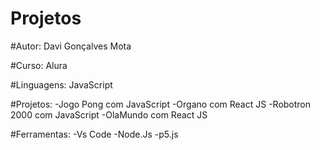 # Projetos

#Autor: Davi Gonçalves Mota

#Curso: Alura

#Linguagens: JavaScript

#Projetos:  -Jogo Pong com JavaScript
            -Organo com React JS
            -Robotron 2000 com JavaScript
            -OlaMundo com React JS
            
            
#Ferramentas: -Vs Code
              -Node.Js
              -p5.js



